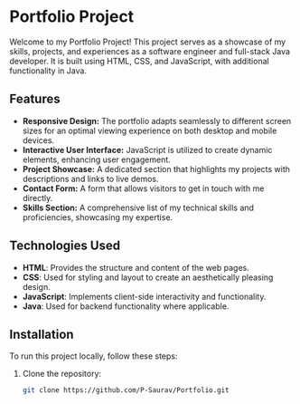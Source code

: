 # Portfolio Project

Welcome to my Portfolio Project! This project serves as a showcase of my skills, projects, and experiences as a software engineer and full-stack Java developer. It is built using HTML, CSS, and JavaScript, with additional functionality in Java.

## Features

- **Responsive Design:** The portfolio adapts seamlessly to different screen sizes for an optimal viewing experience on both desktop and mobile devices.
- **Interactive User Interface:** JavaScript is utilized to create dynamic elements, enhancing user engagement.
- **Project Showcase:** A dedicated section that highlights my projects with descriptions and links to live demos.
- **Contact Form:** A form that allows visitors to get in touch with me directly.
- **Skills Section:** A comprehensive list of my technical skills and proficiencies, showcasing my expertise.

## Technologies Used

- **HTML**: Provides the structure and content of the web pages.
- **CSS**: Used for styling and layout to create an aesthetically pleasing design.
- **JavaScript**: Implements client-side interactivity and functionality.
- **Java**: Used for backend functionality where applicable.

## Installation

To run this project locally, follow these steps:

1. Clone the repository:
   ```bash
   git clone https://github.com/P-Saurav/Portfolio.git
